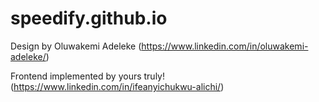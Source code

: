 # speedify.github.io

Design by Oluwakemi Adeleke (https://www.linkedin.com/in/oluwakemi-adeleke/)

Frontend implemented by yours truly! (https://www.linkedin.com/in/ifeanyichukwu-alichi/)
